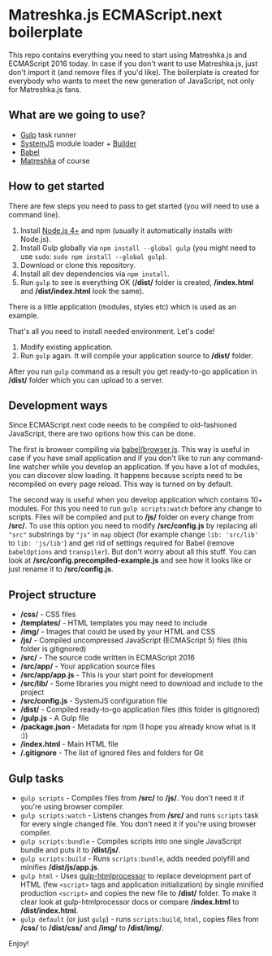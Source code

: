 # Matreshka.js ECMAScript.next boilerplate

This repo contains everything you need to start using Matreshka.js and ECMAScript 2016 today. In case if you don't want to use Matreshka.js, just don't import it (and remove files if you'd like). The boilerplate is created for everybody who wants to meet the new generation of JavaScript, not only for Matreshka.js fans.

## What are we going to use?

* [Gulp](http://gulpjs.com/) task runner
* [SystemJS](https://github.com/systemjs/systemjs) module loader + [Builder](https://github.com/systemjs/builder)
* [Babel](https://babeljs.io/)
* [Matreshka](https://github.com/matreshkajs/matreshka) of course

## How to get started

There are few steps you need to pass to get started (you will need to use a command line).

1. Install [Node.js 4+](https://nodejs.org/) and npm (usually it automatically installs with Node.js).
2. Install Gulp globally via ``npm install --global gulp`` (you might need to use ``sudo``: ``sudo npm install --global gulp``).
3. Download or clone this repository.
4. Install all dev dependencies via ``npm install``.
5. Run ``gulp`` to see is everything OK (**/dist/** folder is created, **/index.html** and **/dist/index.html** look the same).

There is a little application (modules, styles etc) which is used as an example.

That's all you need to install needed environment. Let's code!

1. Modify existing application.
2. Run ``gulp`` again. It will compile your application source to **/dist/** folder.

After you run ``gulp`` command as a result you get ready-to-go application in **/dist/** folder which you can upload to a server.

## Development ways

Since ECMAScript.next code needs to be compiled to old-fashioned JavaScript, there are two options how this can be done.

The first is browser compiling via [babel/browser.js](https://babeljs.io/docs/usage/browser/). This way is useful in case if you have small application and if you don't like to run any command-line watcher while you develop an application. If you have a lot of modules, you can discover slow loading. It happens because scripts need to be recompiled on every page reload. This way is turned on by default.

The second way is useful when you develop application which contains 10+ modules. For this you need to run ``gulp scripts:watch`` before any change to scripts. Files will be compiled and put to **/js/** folder on every change from **/src/**. To use this option you need to modify **/src/config.js** by replacing all ``"src"`` substrings by ``"js"`` in ``map`` object (for example change ``lib: 'src/lib'`` to ``lib: 'js/lib'``) and get rid of settings required for Babel (remove ``babelOptions`` and ``transpiler``). But don't worry about all this stuff. You can look at **/src/config.precompiled-example.js** and see how it looks like or just rename it to **/src/config.js**.

## Project structure

- **/css/** - CSS files
- **/templates/** - HTML templates you may need to include
- **/img/** - Images that could be used by your HTML and CSS
- **/js/** - Compiled uncompressed JavaScript (ECMAScript 5) files (this folder is gitignored)
- **/src/** - The source code written in ECMAScript 2016
- **/src/app/** - Your application source files
- **/src/app/app.js** - This is your start point for development
- **/src/lib/** - Some libraries you might need to download and include to the project
- **/src/config.js** - SystemJS configuration file
- **/dist/** - Compiled ready-to-go application files (this folder is gitignored)
- **/gulp.js** - A Gulp file
- **/package.json** - Metadata for npm (I hope you already know what is it :))
- **/index.html** - Main HTML file
- **/.gitignore** -  The list of ignored files and folders for Git

## Gulp tasks

- ``gulp scripts`` - Compiles files from **/src/** to **/js/**. You don't need it if you're using browser compiler.
- ``gulp scripts:watch`` - Listens changes from **/src/** and runs ``scripts`` task for every single changed file. You don't need it if you're using browser compiler.
- ``gulp scripts:bundle`` - Compiles scripts into one single JavaScript bundle and puts it to **/dist/js/**.
- ``gulp scripts:build`` - Runs ``scripts:bundle``, adds needed polyfill and minifies **/dist/js/app.js**.
- ``gulp html`` - Uses [gulp-htmlprocessor](https://github.com/dciccale/grunt-processhtml#readme) to replace development part of HTML (few ``<script>`` tags and application initialization) by single minified production ``<script>`` and copies the new file to **/dist/** folder. To make it clear look at gulp-htmlprocessor docs or compare **/index.html** to **/dist/index.html**.
- ``gulp default`` (or just ``gulp``) - runs ``scripts:build``, ``html``, copies files from **/css/** to **/dist/css/** and **/img/** to **/dist/img/**.

Enjoy!
